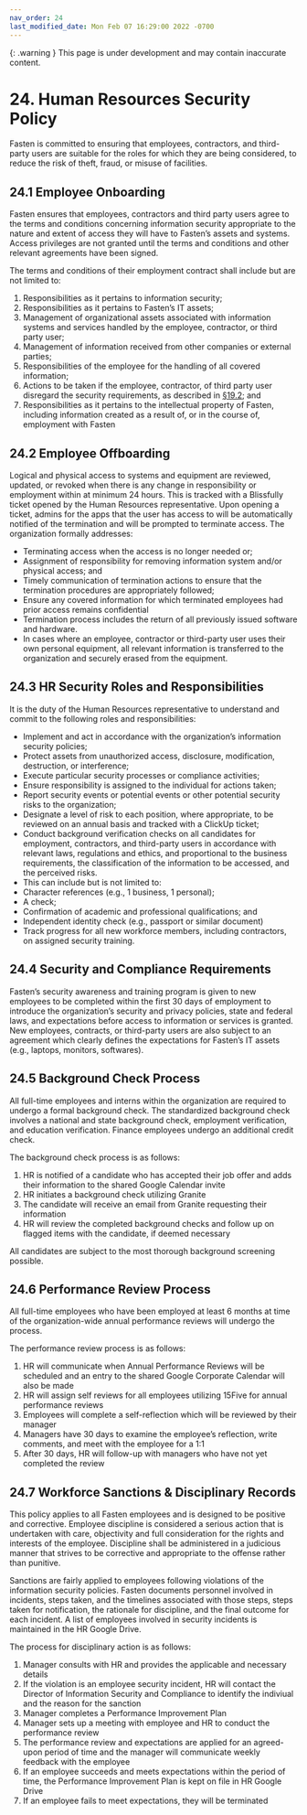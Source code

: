 ```yaml
---
nav_order: 24
last_modified_date: Mon Feb 07 16:29:00 2022 -0700
---
```


{: .warning }
This page is under development and may contain inaccurate content.

# 24. Human Resources Security Policy

Fasten is committed to ensuring that employees, contractors, and third-party users are suitable for the roles for which they are being considered, to reduce the risk of theft, fraud, or misuse of facilities. 



## 24.1 Employee Onboarding

Fasten ensures that employees, contractors and third party users agree to the terms and conditions concerning information security appropriate to the nature and extent of access they will have to Fasten’s assets and systems. Access privileges are not granted until the terms and conditions and other relevant agreements have been signed.

The terms and conditions of their employment contract shall include but are not limited to:

1. Responsibilities as it pertains to information security;
1. Responsibilities as it pertains to Fasten’s IT assets;
1. Management of organizational assets associated with information systems and services handled by the employee, contractor, or third party user;
1. Management of information received from other companies or external parties;
1. Responsibilities of the employee for the handling of all covered information;
1. Actions to be taken if the employee, contractor, of third party user disregard the security requirements, as described in [§19.2](#192-employees-policies); and
1. Responsibilities as it pertains to the intellectual property of Fasten, including information created as a result of, or in the course of, employment with Fasten



## 24.2 Employee Offboarding

Logical and physical access to systems and equipment are reviewed, updated, or revoked when there is any change in responsibility or employment within at minimum 24 hours. This is tracked with a Blissfully ticket opened by the Human Resources representative. Upon opening a ticket, admins for the apps that the user has access to will be automatically notified of the termination and will be prompted to terminate access.
The organization formally addresses:
* Terminating access when the access is no longer needed or;
* Assignment of responsibility for removing information system and/or physical access; and
* Timely communication of termination actions to ensure that the termination procedures are appropriately followed;
* Ensure any covered information for which terminated employees had prior access remains confidential
* Termination process includes the return of all previously issued software and hardware.
* In cases where an employee, contractor or third-party user uses their own personal equipment, all relevant information is transferred to the organization and securely erased from the equipment.


## 24.3 HR Security Roles and Responsibilities

It is the duty of the Human Resources representative to understand and commit to the following roles and responsibilities:

* Implement and act in accordance with the organization’s information security policies;
* Protect assets from unauthorized access, disclosure, modification, destruction, or interference;
* Execute particular security processes or compliance activities;
* Ensure responsibility is assigned to the individual for actions taken; 
* Report security events or potential events or other potential security risks to the organization;
* Designate a level of risk to each position, where appropriate, to be reviewed on an annual basis and tracked with a ClickUp ticket;
* Conduct background verification checks on all candidates for employment, contractors, and third-party users in accordance with relevant laws, regulations and ethics, and proportional to the business requirements, the classification of the information to be accessed, and the perceived risks. 
* This can include but is not limited to:
* Character references (e.g., 1 business, 1 personal);
* A check;
* Confirmation of academic and professional qualifications; and
* Independent identity check (e.g., passport or similar document) 
* Track progress for all new workforce members, including contractors, on assigned security training.



## 24.4 Security and Compliance Requirements

Fasten’s security awareness and training program is given to new employees to be completed within the first 30 days of employment to introduce the organization’s security and privacy policies, state and federal laws, and expectations before access to information or services is granted. New employees, contracts, or third-party users are also subject to an agreement which clearly defines the expectations for Fasten’s IT assets (e.g., laptops, monitors, softwares).

## 24.5 Background Check Process

All full-time employees and interns within the organization are required to undergo a formal background check. The standardized background check involves a national and state background check, employment verification, and education verification. Finance employees undergo an additional credit check. 


The background check process is as follows:

1. HR is notified of a candidate who has accepted their job offer and adds their information to the shared Google Calendar invite
1. HR initiates a background check utilizing Granite
1. The candidate will receive an email from Granite requesting their information
1. HR will review the completed background checks and follow up on flagged items with the candidate, if deemed necessary

All candidates are subject to the most thorough background screening possible. 


## 24.6 Performance Review Process

All full-time employees who have been employed at least 6 months at time of the organization-wide annual performance reviews will undergo the process. 

The performance review process is as follows:

1. HR will communicate when Annual Performance Reviews will be scheduled and an entry to the shared Google Corporate Calendar will also be made
1. HR will assign self reviews for all employees utilizing 15Five for annual performance reviews
1. Employees will complete a self-reflection which will be reviewed by their manager
1. Managers have 30 days to examine the employee’s reflection, write comments, and meet with the employee for a 1:1
1. After 30 days, HR will follow-up with managers who have not yet completed the review


## 24.7 Workforce Sanctions & Disciplinary Records

This policy applies to all Fasten employees and is designed to be positive and corrective. Employee discipline is considered a serious action that is undertaken with care, objectivity and full consideration for the rights and interests of the employee. Discipline shall be administered in a judicious manner that strives to be corrective and appropriate to the offense rather than punitive.

Sanctions are fairly applied to employees following violations of the information security policies. Fasten documents personnel involved in incidents, steps taken, and the timelines associated with those steps, steps taken for notification, the rationale for discipline, and the final outcome for each incident. A list of employees involved in security incidents is maintained in the HR Google Drive.

The process for disciplinary action is as follows:

1. Manager consults with HR and provides the applicable and necessary details
1. If the violation is an employee security incident, HR will contact the Director of Information Security and Compliance to identify the indiviual and the reason for the sanction
3. Manager completes a Performance Improvement Plan 
4. Manager sets up a meeting with employee and HR to conduct the performance review
5. The performance review and expectations are applied for an agreed-upon period of time and the manager will communicate weekly feedback with the employee
6. If an employee succeeds and meets expectations within the period of time, the Performance Improvement Plan is kept on file in HR Google Drive
7. If an employee fails to meet expectations, they will be terminated
